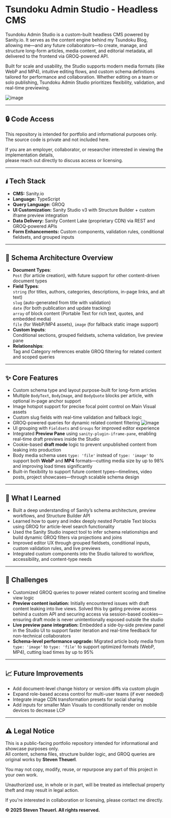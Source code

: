 # Tsundoku Admin Studio - Headless CMS

Tsundoku Admin Studio is a custom-built headless CMS powered by Sanity.io.
It serves as the content engine behind my Tsundoku Blog, allowing me—and any future collaborators—to create, manage, and structure long-form articles, media content, and editorial metadata, all delivered to the frontend via GROQ-powered API.

Built for scale and usability, the Studio supports modern media formats (like WebP and MP4), intuitive editing flows, and custom schema definitions tailored for performance and collaboration.
Whether editing on a team or solo publishing, Tsundoku Admin Studio prioritizes flexibility, validation, and real-time previewing.

![image](https://github.com/user-attachments/assets/7e884c8a-1aa4-403f-9c7a-bfc295d8de85)

---

## 🔒 Code Access
This repository is intended for portfolio and informational purposes only.  
The source code is private and not included here.

If you are an employer, collaborator, or researcher interested in viewing the implementation details,  
please reach out directly to discuss access or licensing.

---

## 🖠 Tech Stack

- **CMS:** Sanity.io  
- **Language:** TypeScript  
- **Query Language:** GROQ  
- **UI Customization:** Sanity Studio v3 with Structure Builder + custom iframe preview integration
- **Data Delivery:** Sanity Content Lake (proprietary CDN) via REST and GROQ-powered APIs
- **Form Enhancements:** Custom components, validation rules, conditional fieldsets, and grouped inputs

---

## 🧬 Schema Architecture Overview

- **Document Types**:  
  `Post` (for article creation), with future support for other content-driven document types  
- **Field Types**:  
  `string` (for titles, authors, categories, descriptions, in-page links, and alt text)  
  `slug` (auto-generated from title with validation)  
  `date` (for both publication and update tracking)  
  `array` of block content (Portable Text for rich text, quotes, and embedded media)  
  `file` (for WebP/MP4 assets), `image` (for fallback static image support)  
- **Custom Inputs**:  
  Conditional sections, grouped fieldsets, schema validation, live preview pane  
- **Relationships**:  
  Tag and Category references enable GROQ filtering for related content and scoped queries  


---

## ✨ Core Features

- Custom schema type and layout purpose-built for long-form articles  
- Multiple `BodyText`, `BodyImage`, and `BodyQuote` blocks per article, with optional in-page anchor support  
- Image hotspot support for precise focal point control on Main Visual assets  
- Custom slug fields with real-time validation and fallback logic  
- GROQ-powered queries for dynamic related content filtering
  ![image](https://github.com/user-attachments/assets/9a597995-4a56-471a-85ab-ca91c62b338b)
- UI grouping with `Fieldsets` and `Groups` for improved editor experience  
- Integrated **Preview Pane** using `sanity-plugin-iframe-pane`, enabling real-time draft previews inside the Studio
- Cookie-based **draft mode** logic to prevent unpublished content from leaking into production  
- Body media schema uses `type: 'file'` instead of `type: 'image'` to support both **WebP** and **MP4** formats—cutting media size by up to 98% and improving load times significantly
- Built-in flexibility to support future content types—timelines, video posts, project showcases—through scalable schema design  

---

## 🧠 What I Learned

- Built a deep understanding of Sanity’s schema architecture, preview workflows, and Structure Builder API  
- Learned how to query and index deeply nested Portable Text blocks using GROQ for article-level search functionality  
- Used the Sanity Studio inspect tool to infer schema relationships and build dynamic GROQ filters via projections and joins  
- Improved editor UX through grouped fieldsets, conditional inputs, custom validation rules, and live previews  
- Integrated custom components into the Studio tailored to workflow, accessibility, and content-type needs  

---

## 🤔 Challenges

- Customized GROQ queries to power related content scoring and timeline view logic
- **Preview content isolation:** Initially encountered issues with draft content leaking into live views. Solved this by gating preview access behind a custom API and securing access via session-based cookies—ensuring draft mode is never unintentionally exposed outside the studio  
- **Live preview pane integration:** Embedded a side-by-side preview panel in the Studio UI to support faster iteration and real-time feedback for non-technical collaborators  
- **Schema-level performance upgrade:** Migrated article body media from `type: 'image'` to `type: 'file'` to support optimized formats (WebP, MP4), cutting load times by up to 95%  


---

## 📈 Future Improvements

- Add document-level change history or version diffs via custom plugin
- Expand role-based access control for multi-user teams (if ever needed)
- Integrate image CDN transformation presets for social sharing
- Add inputs for smaller Main Visuals to conditionally render on mobile devices to decrease LCP

---

## ⚠️ Legal Notice

This is a public-facing portfolio repository intended for informational and showcase purposes only.  
All content, schema files, structure builder logic, and GROQ queries are original works by **Steven Theuerl**.

You may not copy, modify, reuse, or repurpose any part of this project in your own work.

Unauthorized use, in whole or in part, will be treated as intellectual property theft and may result in legal action.

If you're interested in collaboration or licensing, please contact me directly.

**© 2025 Steven Theuerl. All rights reserved.**
